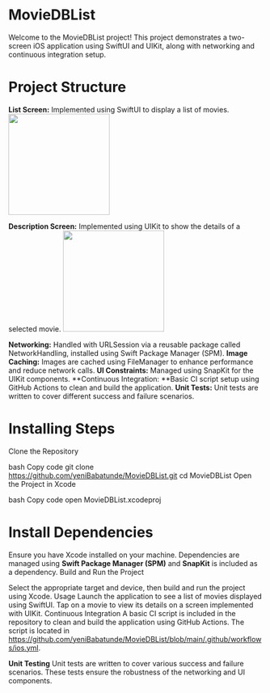 # MovieDBList

Welcome to the MovieDBList project! This project demonstrates a two-screen iOS application using SwiftUI and UIKit, along with networking and continuous integration setup.

# Project Structure
**List Screen:** Implemented using SwiftUI to display a list of movies.
<img src="https://github.com/yeniBabatunde/MovieDBList/assets/92518636/34e95004-7b5c-41be-a1bd-d2f77a099f84" width="200" />

**Description Screen:** Implemented using UIKit to show the details of a selected movie.
<img src="https://github.com/yeniBabatunde/MovieDBList/assets/92518636/c782f66a-6fe9-4001-a10b-70884b1cccd8" width="200" />

**Networking:** Handled with URLSession via a reusable package called NetworkHandling, installed using Swift Package Manager (SPM).
**Image Caching:** Images are cached using FileManager to enhance performance and reduce network calls.
**UI Constraints:** Managed using SnapKit for the UIKit components.
**Continuous Integration: **Basic CI script setup using GitHub Actions to clean and build the application.
**Unit Tests:** Unit tests are written to cover different success and failure scenarios.

# Installing Steps
Clone the Repository

bash
Copy code
git clone https://github.com/yeniBabatunde/MovieDBList.git
cd MovieDBList
Open the Project in Xcode

bash
Copy code
open MovieDBList.xcodeproj
# Install Dependencies

Ensure you have Xcode installed on your machine.
Dependencies are managed using **Swift Package Manager (SPM)** and **SnapKit** is included as a dependency.
Build and Run the Project

Select the appropriate target and device, then build and run the project using Xcode.
Usage
Launch the application to see a list of movies displayed using SwiftUI.
Tap on a movie to view its details on a screen implemented with UIKit.
Continuous Integration
A basic CI script is included in the repository to clean and build the application using GitHub Actions. The script is located in https://github.com/yeniBabatunde/MovieDBList/blob/main/.github/workflows/ios.yml.

**Unit Testing**
Unit tests are written to cover various success and failure scenarios. These tests ensure the robustness of the networking and UI components.
